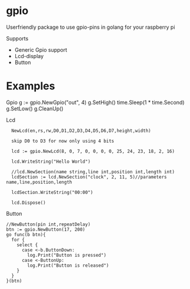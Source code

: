 gpio
=======

Userfriendly package to use gpio-pins in golang for your raspberry pi

Supports 
  * Generic Gpio support
  * Lcd-display
  * Button


Examples
=======

 Gpio
      g := gpio.NewGpio("out", 4) 
      g.SetHigh()
      time.Sleep(1 * time.Second)
      g.SetLow()
      g.CleanUp()



 Lcd
 
      NewLcd(en,rs,rw,D0,D1,D2,D3,D4,D5,D6,D7,height,width)
      
      skip D0 to D3 for now only using 4 bits

      lcd := gpio.NewLcd(8, 0, 7, 0, 0, 0, 0, 25, 24, 23, 18, 2, 16)  
  
      lcd.WriteString("Hello World")
  
      //lcd.NewSection(name string,line int,position int,length int)
      lcdSection := lcd.NewSection("clock", 2, 11, 5)//parameters name,line,position,length
      
      lcdSection.WriteString("00:00")

      lcd.Dispose()

Button
    
    //NewButton(pin int,repeatDelay)
    btn := gpio.NewButton(17, 200)
    go func(b btn){
      for {
        select {
          case <-b.ButtonDown:
            log.Print("Button is pressed")
          case <-ButtonUp:
            log.Print("Button is released")
        }
      }
    }(btn)

